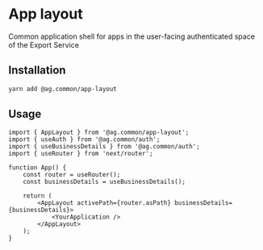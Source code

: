 # App layout

Common application shell for apps in the user-facing authenticated space of the Export Service

## Installation

```sh
yarn add @ag.common/app-layout
```

## Usage

```tsx
import { AppLayout } from '@ag.common/app-layout';
import { useAuth } from '@ag.common/auth';
import { useBusinessDetails } from '@ag.common/auth';
import { useRouter } from 'next/router';

function App() {
	const router = useRouter();
	const businessDetails = useBusinessDetails();

	return (
		<AppLayout activePath={router.asPath} businessDetails={businessDetails}>
			<YourApplication />
		</AppLayout>
	);
}
```
